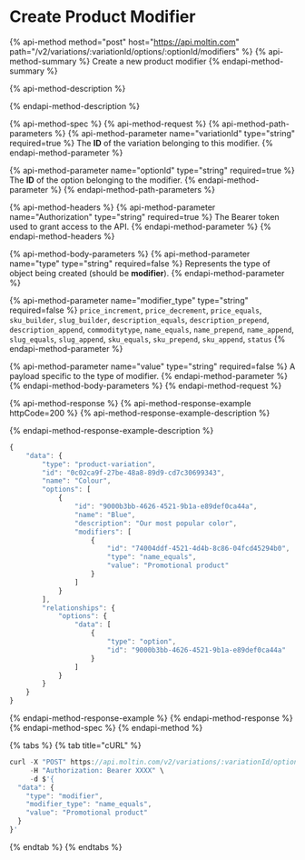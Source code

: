 # Create Product Modifier

{% api-method method="post" host="https://api.moltin.com" path="/v2/variations/:variationId/options/:optionId/modifiers" %}
{% api-method-summary %}
Create a new product modifier
{% endapi-method-summary %}

{% api-method-description %}

{% endapi-method-description %}

{% api-method-spec %}
{% api-method-request %}
{% api-method-path-parameters %}
{% api-method-parameter name="variationId" type="string" required=true %}
The **ID** of the variation belonging to this modifier.
{% endapi-method-parameter %}

{% api-method-parameter name="optionId" type="string" required=true %}
The **ID** of the option belonging to the modifier.
{% endapi-method-parameter %}
{% endapi-method-path-parameters %}

{% api-method-headers %}
{% api-method-parameter name="Authorization" type="string" required=true %}
The Bearer token used to grant access to the API.
{% endapi-method-parameter %}
{% endapi-method-headers %}

{% api-method-body-parameters %}
{% api-method-parameter name="type" type="string" required=false %}
Represents the type of object being created \(should be **modifier**\).
{% endapi-method-parameter %}

{% api-method-parameter name="modifier\_type" type="string" required=false %}
`price_increment`, `price_decrement`, `price_equals`, `sku_builder`, `slug_builder`, `description_equals`, `description_prepend`, `description_append`, `commoditytype`, `name_equals`, `name_prepend`, `name_append`, `slug_equals`, `slug_append`, `sku_equals`, `sku_prepend`, `sku_append`, `status`
{% endapi-method-parameter %}

{% api-method-parameter name="value" type="string" required=false %}
A payload specific to the type of modifier.
{% endapi-method-parameter %}
{% endapi-method-body-parameters %}
{% endapi-method-request %}

{% api-method-response %}
{% api-method-response-example httpCode=200 %}
{% api-method-response-example-description %}

{% endapi-method-response-example-description %}

```javascript
{
    "data": {
        "type": "product-variation",
        "id": "0c02ca9f-27be-48a8-89d9-cd7c30699343",
        "name": "Colour",
        "options": [
            {
                "id": "9000b3bb-4626-4521-9b1a-e89def0ca44a",
                "name": "Blue",
                "description": "Our most popular color",
                "modifiers": [
                    {
                        "id": "74004ddf-4521-4d4b-8c86-04fcd45294b0",
                        "type": "name_equals",
                        "value": "Promotional product"
                    }
                ]
            }
        ],
        "relationships": {
            "options": {
                "data": [
                    {
                        "type": "option",
                        "id": "9000b3bb-4626-4521-9b1a-e89def0ca44a"
                    }
                ]
            }
        }
    }
}
```
{% endapi-method-response-example %}
{% endapi-method-response %}
{% endapi-method-spec %}
{% endapi-method %}

{% tabs %}
{% tab title="cURL" %}
```javascript
curl -X "POST" https://api.moltin.com/v2/variations/:variationId/options/:optionId/modifiers \
     -H "Authorization: Bearer XXXX" \
     -d $'{
  "data": {
    "type": "modifier",
    "modifier_type": "name_equals",
    "value": "Promotional product"
  }
}'
```
{% endtab %}
{% endtabs %}


